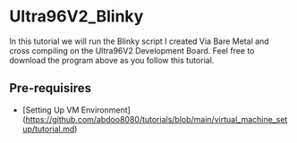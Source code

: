# Ultra96V2_Blinky
In this tutorial we will run the Blinky script I created Via Bare Metal and cross compiling on the Ultra96V2 Development Board.
Feel free to download the program above as you follow this tutorial.
## Pre-requisires
- [Setting Up VM Environment] (https://github.com/abdoo8080/tutorials/blob/main/virtual_machine_setup/tutorial.md)
